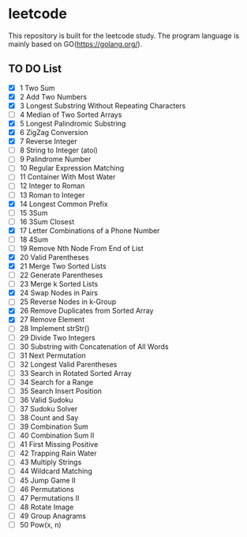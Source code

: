 # leetcode
This repository is built for the leetcode study. The program language is mainly based on GO(https://golang.org/).

## TO DO List

- [x] 1 Two Sum
- [x] 2 Add Two Numbers
- [x] 3 Longest Substring Without Repeating Characters
- [ ] 4 Median of Two Sorted Arrays
- [x] 5 Longest Palindromic Substring
- [x] 6 ZigZag Conversion
- [x] 7 Reverse Integer
- [ ] 8 String to Integer (atoi)
- [ ] 9 Palindrome Number
- [ ] 10 Regular Expression Matching
- [ ] 11 Container With Most Water
- [ ] 12 Integer to Roman
- [ ] 13 Roman to Integer
- [x] 14 Longest Common Prefix
- [ ] 15 3Sum
- [ ] 16 3Sum Closest
- [x] 17 Letter Combinations of a Phone Number
- [ ] 18 4Sum
- [ ] 19 Remove Nth Node From End of List
- [x] 20 Valid Parentheses
- [x] 21 Merge Two Sorted Lists
- [ ] 22 Generate Parentheses
- [ ] 23 Merge k Sorted Lists
- [x] 24 Swap Nodes in Pairs
- [ ] 25 Reverse Nodes in k-Group
- [x] 26 Remove Duplicates from Sorted Array
- [x] 27 Remove Element
- [ ] 28 Implement strStr()
- [ ] 29 Divide Two Integers
- [ ] 30 Substring with Concatenation of All Words
- [ ] 31 Next Permutation
- [ ] 32 Longest Valid Parentheses
- [ ] 33 Search in Rotated Sorted Array
- [ ] 34 Search for a Range
- [ ] 35 Search Insert Position
- [ ] 36 Valid Sudoku
- [ ] 37 Sudoku Solver
- [ ] 38 Count and Say
- [ ] 39 Combination Sum
- [ ] 40 Combination Sum II
- [ ] 41 First Missing Positive
- [ ] 42 Trapping Rain Water
- [ ] 43 Multiply Strings
- [ ] 44 Wildcard Matching
- [ ] 45 Jump Game II
- [ ] 46 Permutations
- [ ] 47 Permutations II
- [ ] 48 Rotate Image
- [ ] 49 Group Anagrams
- [ ] 50 Pow(x, n)
